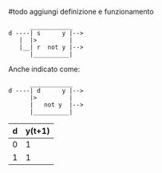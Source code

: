 #todo aggiungi definizione e funzionamento

```
      ____________
d ----| s      y |-->
   |  |>         |
   |__| r  not y |-->
      |__________|
```

Anche indicato come:

```
      ____________
d ----| d      y |-->
      |>         |
      |   not y  |-->
      |__________|
```

| d   | y(t+1) |
| --- | ------ |
| 0   | 1      |
| 1   | 1      |
